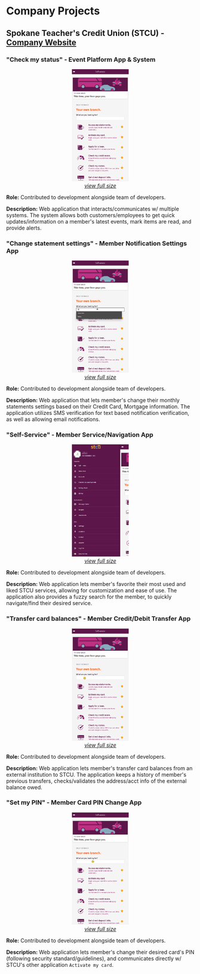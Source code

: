 # Company Projects

## Spokane Teacher's Credit Union (STCU) - [Company Website](https://stcu.org/)

### **"Check my status"** - Event Platform App & System

<p align="center">
    <img src="../../assets/projects/CompanyProjects/STCU/CheckMyStatus.gif" width="30%"/><br>
    <i><a href="../../assets/projects/CompanyProjects/STCU/CheckMyStatus.gif">view full size</a></i>
</p>

**Role:** Contributed to development alongside team of developers.

**Description:** Web application that interacts/communicates w/ multiple systems. The system allows both customers/employees to get quick updates/information on a member's latest events, mark items are read, and provide alerts.


### **"Change statement settings"** - Member Notification Settings App

<p align="center">
    <img src="../../assets/projects/CompanyProjects/STCU/ChangeStatementSettings.gif" width="30%"/><br>
    <i><a href="../../assets/projects/CompanyProjects/STCU/ChangeStatementSettings.gif">view full size</a></i>
</p>

**Role:** Contributed to development alongside team of developers.

**Description:** Web application that lets member's change their monthly statements settings based on their Credit Card, Mortgage information. The application utilizes SMS verification for text based notification verification, as well as allowing email notifications.


### **"Self-Service"** - Member Service/Navigation App

<p align="center">
    <img src="../../assets/projects/CompanyProjects/STCU/Self-Service.gif" width="30%"/><br>
    <i><a href="../../assets/projects/CompanyProjects/STCU/Self-Service.gif">view full size</a></i>
</p>

**Role:** Contributed to development alongside team of developers.

**Description:** Web application lets member's favorite their most used and liked STCU services, allowing for customization and ease of use. The application also provides a fuzzy search for the member, to quickly navigate/find their desired service.


### **"Transfer card balances"** - Member Credit/Debit Transfer App

<p align="center">
    <img src="../../assets/projects/CompanyProjects/STCU/TransferCardBalances.gif" width="30%"/><br>
    <i><a href="../../assets/projects/CompanyProjects/STCU/TransferCardBalances.gif">view full size</a></i>
</p>

**Role:** Contributed to development alongside team of developers.

**Description:** Web application lets member's transfer card balances from an external institution to STCU. The application keeps a history of member's previous transfers, checks/validates the address/acct info of the external balance owed.


### **"Set my PIN"** - Member Card PIN Change App

<p align="center">
    <img src="../../assets/projects/CompanyProjects/STCU/SetMyPIN.gif" width="30%"/><br>
    <i><a href="../../assets/projects/CompanyProjects/STCU/SetMyPIN.gif">view full size</a></i>
</p>

**Role:** Contributed to development alongside team of developers.

**Description:** Web application lets member's change their desired card's PIN (following security standard/guidelines), and communicates directly w/ STCU's other application `Activate my card`.

